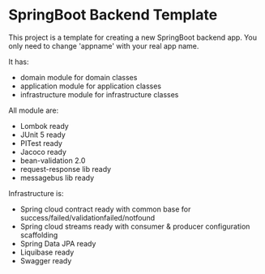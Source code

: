 # SpringBoot Backend Template

This project is a template for creating a new SpringBoot backend app.
You only need to change 'appname' with your real app name.

It has:
* domain module for domain classes
* application module for application classes
* infrastructure module for infrastructure classes

All module are:
* Lombok ready
* JUnit 5 ready
* PITest ready
* Jacoco ready
* bean-validation 2.0
* request-response lib ready
* messagebus lib ready

Infrastructure is:
* Spring cloud contract ready with common base for success/failed/validationfailed/notfound
* Spring cloud streams ready with consumer & producer configuration scaffolding
* Spring Data JPA ready
* Liquibase ready
* Swagger ready


